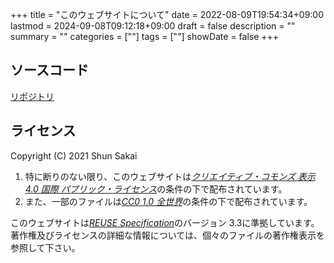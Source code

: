 +++
title = "このウェブサイトについて"
date = 2022-08-09T19:54:34+09:00
lastmod = 2024-09-08T09:12:18+09:00
draft = false
description = ""
summary = ""
categories = [""]
tags = [""]
showDate = false
+++

## ソースコード

[リポジトリ](https://github.com/sorairolake/sorairolake.github.io)

## ライセンス

Copyright (C) 2021 Shun Sakai

1.  特に断りのない限り、このウェブサイトは[_クリエイティブ・コモンズ 表示 4.0 国際 パブリック・ライセンス_](https://creativecommons.org/licenses/by/4.0/legalcode.ja)の条件の下で配布されています。
2.  また、一部のファイルは[_CC0 1.0 全世界_](https://creativecommons.org/publicdomain/zero/1.0/legalcode.ja)の条件の下で配布されています。

このウェブサイトは[_REUSE Specification_](https://reuse.software/spec-3.3/)のバージョン 3.3に準拠しています。
著作権及びライセンスの詳細な情報については、個々のファイルの著作権表示を参照して下さい。
